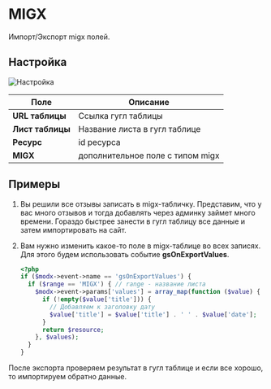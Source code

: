 # MIGX

Импорт/Экспорт migx полей.

## Настройка

![Настройка](https://file.modx.pro/files/4/5/8/458cde4c4df9a839d414ff89e121fbb4.jpg)

| Поле             | Описание                         |
| ---------------- | -------------------------------- |
| **URL таблицы**  | Ссылка гугл таблицы              |
| **Лист таблицы** | Название листа в гугл таблице    |
| **Ресурс**       | id ресурса                       |
| **MIGX**         | дополнительное поле с типом migx |

## Примеры

1. Вы решили все отзывы записать в migx-табличку. Представим, что у вас много отзывов и тогда добавлять через админку займет много времени. Гораздо быстрее занести в гугл таблицу все данные и затем импортировать на сайт.

2. Вам нужно изменить какое-то поле в migx-таблице во всех записях. Для этого будем использовать событие **gsOnExportValues**.

    ```php
    <?php
    if ($modx->event->name == 'gsOnExportValues') {
      if ($range == 'MIGX') { // range - название листа
        $modx->event->params['values'] = array_map(function ($value) {
          if (!empty($value['title'])) {
            // Добавляем к заголовку дату
            $value['title'] = $value['title'] . ' ' . $value['date'];
          }
          return $resource;
        }, $values);
      }
    }
    ```

После экспорта проверяем результат в гугл таблице и если все хорошо, то импортируем обратно данные.
